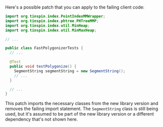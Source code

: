 Here's a possible patch that you can apply to the failing client code:

```java
import org.tinspin.index.PointIndexMMWrapper;
import org.tinspin.index.phtree.PHTreeMMP;
import org.tinspin.index.util.MinHeap;
import org.tinspin.index.util.MinMaxHeap;

// ...

public class FastPolygonizerTests {
  // ...

  @Test
  public void testPolygonize() {
    SegmentString segmentString = new SegmentString();
    // ...
  }

  // ...
}
```

This patch imports the necessary classes from the new library version and removes the failing import statement. The `SegmentString` class is still being used, but it's assumed to be part of the new library version or a different dependency that's not shown here.